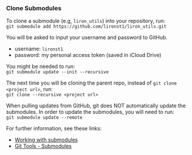 ### Clone Submodules
To clone a submodule (e.g, `liron_utils`) into your repository, run:\
`git submodule add https://github.com/lironst1/liron_utils.git`

You will be asked to input your username and password to GitHub.
- username: `lironst1`
- password: my personal access token (saved in iCloud Drive)

You might be needed to run:\
`git submodule update --init --recursive`

The next time you will be cloning the parent repo, instead of `git clone <project url>`, run:\
`git clone --recursive <project url>`

When pulling updates from GitHub, git does NOT automatically update the submodules.
In order to update the submodules, you will need to run:\
`git submodule update --remote`

For further information, see these links: 
- [Working with submodules](https://github.blog/2016-02-01-working-with-submodules/)
- [Git Tools - Submodules](https://git-scm.com/book/en/v2/Git-Tools-Submodules)